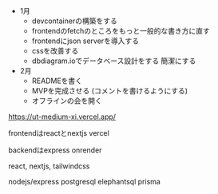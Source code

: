 - 1月
    - devcontainerの構築をする
    - frontendのfetchのところをもっと一般的な書き方に直す
    - frontendにjson serverを導入する
    - cssを改善する
    - dbdiagram.ioでデータベース設計をする 簡潔にする
- 2月
    - READMEを書く
    - MVPを完成させる (コメントを書けるようにする)
    - オフラインの会を開く

https://ut-medium-xi.vercel.app/

frontendはreactとnextjs
vercel

backendはexpress
onrender

react, nextjs, tailwindcss

nodejs/express
postgresql elephantsql prisma



